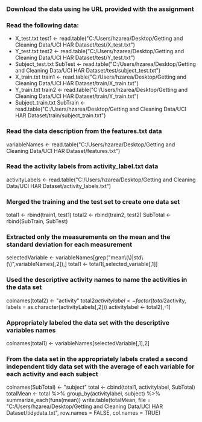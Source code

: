 ### Download the data using he URL provided with the assignment 
### Read the following data:
* X_test.txt
test1 <- read.table("C:/Users/hzarea/Desktop/Getting and Cleaning Data/UCI HAR Dataset/test/X_test.txt")
* Y_test.txt
test2 <- read.table("C:/Users/hzarea/Desktop/Getting and Cleaning Data/UCI HAR Dataset/test/Y_test.txt")
* Subject_test.txt
SubTest <- read.table("C:/Users/hzarea/Desktop/Getting and Cleaning Data/UCI HAR Dataset/test/subject_test.txt")
* X_train.txt
train1 <- read.table("C:/Users/hzarea/Desktop/Getting and Cleaning Data/UCI HAR Dataset/train/X_train.txt")
* Y_train.txt
train2 <- read.table("C:/Users/hzarea/Desktop/Getting and Cleaning Data/UCI HAR Dataset/train/Y_train.txt")
* Subject_train.txt
SubTrain <- read.table("C:/Users/hzarea/Desktop/Getting and Cleaning Data/UCI HAR Dataset/train/subject_train.txt")

### Read the data description from the features.txt data
variableNames <- read.table("C:/Users/hzarea/Desktop/Getting and Cleaning Data/UCI HAR Dataset/features.txt")
### Read the activity labels from activity_label.txt data
activityLabels <- read.table("C:/Users/hzarea/Desktop/Getting and Cleaning Data/UCI HAR Dataset/activity_labels.txt")
### Merged the training and the test set to create one data set
total1 <- rbind(train1, test1)
total2 <- rbind(train2, test2)
SubTotal <- rbind(SubTrain, SubTest)

### Extracted only the measurements on the mean and the standard deviation for each measurement
selectedVariable <- variableNames[grep("mean\\(\\)|std\\(\\)",variableNames[,2]),]
total1 <- total1[,selected_variable[,1]]

### Used the descriptive activity names to name the activities in the data set
colnames(total2) <- "activity"
total2$activitylabel <- factor(total2$activity, labels = as.character(activityLabels[,2]))
activitylabel <- total2[,-1]

### Appropriately labeled the data set with the descriptive variables names
colnames(total1) <- variableNames[selectedVariable[,1],2]

### From the data set in the appropriately labels crated a second independent tidy data set with the average of each variable for each activity and each subject
colnames(SubTotal) <- "subject"
total <- cbind(total1, activitylabel, SubTotal)
totalMean <- total %>% group_by(activitylabel, subject) %>% summarize_each(funs(mean))
write.table(totalMean, file = "C:/Users/hzarea/Desktop/Getting and Cleaning Data/UCI HAR Dataset/tidydata.txt", row.names = FALSE, col.names = TRUE)

